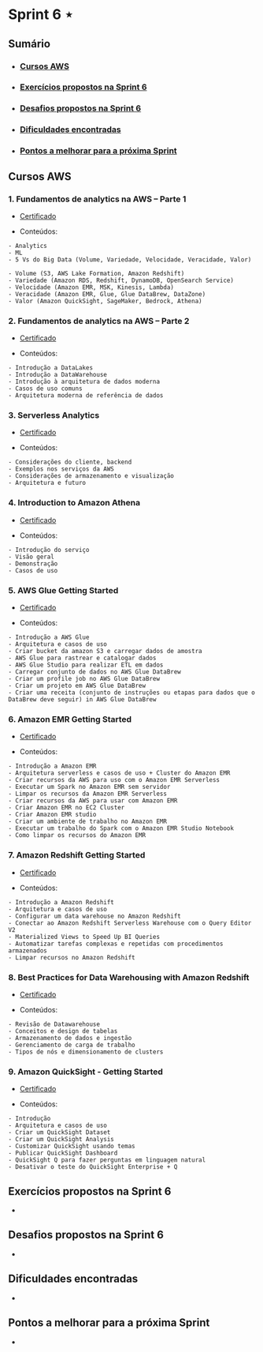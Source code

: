 # Sprint 6 ⋆
## Sumário
- ### [Cursos AWS]()
- ### [Exercícios propostos na Sprint 6]()
- ### [Desafios propostos na Sprint 6]()
- ### [Dificuldades encontradas]()
- ### [Pontos a melhorar para a próxima Sprint]()

## Cursos AWS

### 1. Fundamentos de analytics na AWS – Parte 1
- [Certificado](/Sprint6/Certificados/19345_5_6046265_1727882625_AWS%20Skill%20Builder%20Course%20Completion%20Certificate.pdf)

- Conteúdos:
```
- Analytics
- ML
- 5 Vs do Big Data (Volume, Variedade, Velocidade, Veracidade, Valor)

- Volume (S3, AWS Lake Formation, Amazon Redshift)
- Variedade (Amazon RDS, Redshift, DynamoDB, OpenSearch Service)
- Velocidade (Amazon EMR, MSK, Kinesis, Lambda)
- Veracidade (Amazon EMR, Glue, Glue DataBrew, DataZone)
- Valor (Amazon QuickSight, SageMaker, Bedrock, Athena)
```

### 2. Fundamentos de analytics na AWS – Parte 2
- [Certificado](/Sprint6/Certificados/AWSfundAnalytics2.pdf)

- Conteúdos:
```
- Introdução a DataLakes
- Introdução a DataWarehouse
- Introdução à arquitetura de dados moderna
- Casos de uso comuns
- Arquitetura moderna de referência de dados
```

### 3. Serverless Analytics

- [Certificado](/Sprint6/Certificados/ServerlessAnalytics.pdf)

- Conteúdos:
```
- Considerações do cliente, backend
- Exemplos nos serviços da AWS
- Considerações de armazenamento e visualização
- Arquitetura e futuro
```

### 4. Introduction to Amazon Athena

- [Certificado](/Sprint6/Certificados/IntroductionAmazonAthena.pdf)

- Conteúdos:
```
- Introdução do serviço
- Visão geral
- Demonstração
- Casos de uso
```

### 5. AWS Glue Getting Started

- [Certificado](/Sprint6/Certificados/AWSGlue.pdf)

- Conteúdos:
```
- Introdução a AWS Glue
- Arquitetura e casos de uso
- Criar bucket da amazon S3 e carregar dados de amostra
- AWS Glue para rastrear e catalogar dados
- AWS Glue Studio para realizar ETL em dados
- Carregar conjunto de dados no AWS Glue DataBrew
- Criar um profile job no AWS Glue DataBrew
- Criar um projeto em AWS Glue DataBrew
- Criar uma receita (conjunto de instruções ou etapas para dados que o DataBrew deve seguir) in AWS Glue DataBrew
```

### 6. Amazon EMR Getting Started

- [Certificado](/Sprint6/Certificados/AmazonEMR.pdf)

- Conteúdos:
```
- Introdução a Amazon EMR
- Arquitetura serverless e casos de uso + Cluster do Amazon EMR
- Criar recursos da AWS para uso com o Amazon EMR Serverless
- Executar um Spark no Amazon EMR sem servidor
- Limpar os recursos da Amazon EMR Serverless
- Criar recursos da AWS para usar com Amazon EMR
- Criar Amazon EMR no EC2 Cluster
- Criar Amazon EMR studio
- Criar um ambiente de trabalho no Amazon EMR
- Executar um trabalho do Spark com o Amazon EMR Studio Notebook
- Como limpar os recursos do Amazon EMR
```

### 7. Amazon Redshift Getting Started

- [Certificado](/Sprint6/Certificados/AmazonRedshift.pdf)

- Conteúdos:
```
- Introdução a Amazon Redshift
- Arquitetura e casos de uso
- Configurar um data warehouse no Amazon Redshift
- Conectar ao Amazon Redshift Serverless Warehouse com o Query Editor V2
- Materialized Views to Speed Up BI Queries
- Automatizar tarefas complexas e repetidas com procedimentos armazenados
- Limpar recursos no Amazon Redshift
```

### 8. Best Practices for Data Warehousing with Amazon Redshift

- [Certificado](/Sprint6/Certificados/BestPraticesDWAmazonRedshift.pdf)

- Conteúdos:
```
- Revisão de Datawarehouse
- Conceitos e design de tabelas
- Armazenamento de dados e ingestão
- Gerenciamento de carga de trabalho
- Tipos de nós e dimensionamento de clusters
```

### 9. Amazon QuickSight - Getting Started

- [Certificado](/Sprint6/Certificados/AmazonQuickSight.pdf)

- Conteúdos:
```
- Introdução
- Arquitetura e casos de uso
- Criar um QuickSight Dataset
- Criar um QuickSight Analysis
- Customizar QuickSight usando temas
- Publicar QuickSight Dashboard
- QuickSight Q para fazer perguntas em linguagem natural
- Desativar o teste do QuickSight Enterprise + Q
```

## Exercícios propostos na Sprint 6

-

## Desafios propostos na Sprint 6

-

## Dificuldades encontradas

-

## Pontos a melhorar para a próxima Sprint

-
